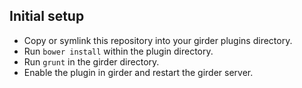 ## Initial setup

* Copy or symlink this repository into your girder plugins directory.
* Run `bower install` within the plugin directory.
* Run `grunt` in the girder directory.
* Enable the plugin in girder and restart the girder server.

